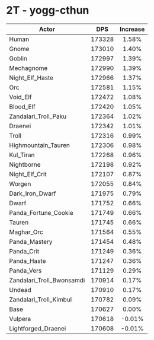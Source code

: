 # 2T - yogg-cthun
| Actor | DPS | Increase |
|---|:---:|:---:|
|Human|173328|1.58%|
|Gnome|173010|1.40%|
|Goblin|172997|1.39%|
|Mechagnome|172990|1.39%|
|Night_Elf_Haste|172966|1.37%|
|Orc|172581|1.15%|
|Void_Elf|172472|1.08%|
|Blood_Elf|172420|1.05%|
|Zandalari_Troll_Paku|172364|1.02%|
|Draenei|172342|1.01%|
|Troll|172316|0.99%|
|Highmountain_Tauren|172306|0.98%|
|Kul_Tiran|172268|0.96%|
|Nightborne|172198|0.92%|
|Night_Elf_Crit|172107|0.87%|
|Worgen|172055|0.84%|
|Dark_Iron_Dwarf|171975|0.79%|
|Dwarf|171752|0.66%|
|Panda_Fortune_Cookie|171749|0.66%|
|Tauren|171745|0.66%|
|Maghar_Orc|171564|0.55%|
|Panda_Mastery|171454|0.48%|
|Panda_Crit|171249|0.36%|
|Panda_Haste|171247|0.36%|
|Panda_Vers|171129|0.29%|
|Zandalari_Troll_Bwonsamdi|170914|0.17%|
|Undead|170910|0.17%|
|Zandalari_Troll_Kimbul|170782|0.09%|
|Base|170627|0.00%|
|Vulpera|170618|-0.01%|
|Lightforged_Draenei|170608|-0.01%|
